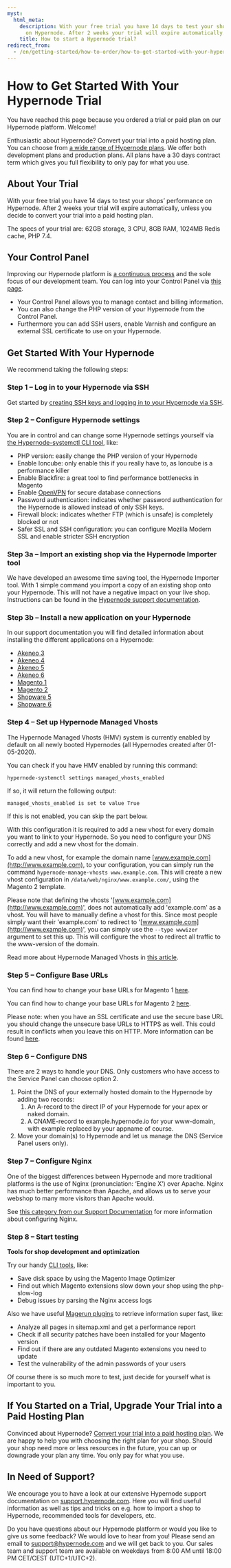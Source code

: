 ```yaml
---
myst:
  html_meta:
    description: With your free trial you have 14 days to test your shops’ performance
      on Hypernode. After 2 weeks your trial will expire automatically.
    title: How to start a Hypernode trial?
redirect_from:
  - /en/getting-started/how-to-order/how-to-get-started-with-your-hypernode-trial/
---
```


<!-- source: https://support.hypernode.com/en/getting-started/how-to-order/how-to-get-started-with-your-hypernode-trial/ -->

# How to Get Started With Your Hypernode Trial

You have reached this page because you ordered a trial or paid plan on our Hypernode platform. Welcome!

Enthusiastic about Hypernode? Convert your trial into a paid hosting plan. You can choose from [a wide range of Hypernode plans](https://www.hypernode.com/magento-cloud-hosting/#plans). We offer both development plans and production plans. All plans have a 30 days contract term which gives you full flexibility to only pay for what you use.

## About Your Trial

With your free trial you have 14 days to test your shops’ performance on Hypernode. After 2 weeks your trial will expire automatically, unless you decide to convert your trial into a paid hosting plan.

The specs of your trial are: 62GB storage, 3 CPU, 8GB RAM, 1024MB Redis cache, PHP 7.4.

## Your Control Panel

Improving our Hypernode platform is [a continuous process](https://changelog.hypernode.com/) and the sole focus of our development team. You can log into your Control Panel via [this page](https://my.hypernode.com/).

- Your Control Panel allows you to manage contact and billing information.
- You can also change the PHP version of your Hypernode from the Control Panel.
- Furthermore you can add SSH users, enable Varnish and configure an external SSL certificate to use on your Hypernode.

## Get Started With Your Hypernode

We recommend taking the following steps:

### Step 1 – Log in to your Hypernode via SSH

Get started by [creating SSH keys and logging in to your Hypernode via SSH](../../hypernode-platform/ssh/how-to-use-ssh-keys-on-hypernode.md).

### Step 2 – Configure Hypernode settings

You are in control and can change some Hypernode settings yourself via [the Hypernode-systemctl CLI tool](../../hypernode-platform/tools/how-to-use-the-hypernode-systemctl-cli-tool.md), like:

- PHP version: easily change the PHP version of your Hypernode
- Enable Ioncube: only enable this if you really have to, as Ioncube is a performance killer
- Enable Blackfire: a great tool to find performance bottlenecks in Magento
- Enable [OpenVPN](https://community.hypernode.io/#/Documentation/hypernode-vpn/README) for secure database connections
- Password authentication: indicates whether password authentication for the Hypernode is allowed instead of only SSH keys.
- Firewall block: indicates whether FTP (which is unsafe) is completely blocked or not
- Safer SSL and SSH configuration: you can configure Mozilla Modern SSL and enable stricter SSH encryption

### Step 3a – Import an existing shop via the Hypernode Importer tool

We have developed an awesome time saving tool, the Hypernode Importer tool. With 1 simple command you import a copy of an existing shop onto your Hypernode.
This will not have a negative impact on your live shop.
Instructions can be found in the [Hypernode support documentation](../../hypernode-platform/tools/how-to-migrate-your-shop-to-hypernode.md#option-2-for-all-customers-migrate-your-shop-via-shell-using-the-hypernode-importer).

### Step 3b – Install a new application on your Hypernode

In our support documentation you will find detailed information about installing the different applications on a Hypernode:

- [Akeneo 3](../../ecommerce-applications/akeneo/how-to-install-akeneo-3-on-hypernode)
- [Akeneo 4](../../ecommerce-applications/akeneo/how-to-install-akeneo-4-on-hypernode.md)
- [Akeneo 5](../../ecommerce-applications/akeneo/how-to-install-akeneo-5-on-hypernode.md)
- [Akeneo 6](../../ecommerce-applications/akeneo/how-to-install-akeneo-6-on-hypernode.md)
- [Magento 1](../../ecommerce-applications/magento-1/how-to-install-magento-1-on-hypernode.md)
- [Magento 2](../../ecommerce-applications/magento-2/how-to-install-magento-2-on-hypernode.md)
- [Shopware 5](../../ecommerce-applications/shopware-5/how-to-install-shopware-5-on-hypernode.md)
- [Shopware 6](../../ecommerce-applications/shopware-6/how-to-install-shopware-6-on-hypernode.md)

### Step 4 – Set up Hypernode Managed Vhosts

The Hypernode Managed Vhosts (HMV) system is currently enabled by default on all newly booted Hypernodes (all Hypernodes created after 01-05-2020).

You can check if you have HMV enabled by running this command:

`hypernode-systemctl settings managed_vhosts_enabled`

If so, it will return the following output:

`managed_vhosts_enabled is set to value True`

If this is not enabled, you can skip the part below.

With this configuration it is required to add a new vhost for every domain you want to link to your Hypernode. So you need to configure your DNS correctly and add a new vhost for the domain.

To add a new vhost, for example the domain name [www.example.com](http://www.example.com), to your configuration, you can simply run the command `hypernode-manage-vhosts www.example.com`. This will create a new vhost configuration in `/data/web/nginx/www.example.com/`, using the Magento 2 template.

Please note that defining the vhosts '[www.example.com](http://www.example.com)', does not automatically add 'example.com' as a vhost. You will have to manually define a vhost for this. Since most people simply want their 'example.com' to redirect to '[www.example.com](http://www.example.com)', you can simply use the `--type wwwizer` argument to set this up. This will configure the vhost to redirect all traffic to the www-version of the domain.

Read more about Hypernode Managed Vhosts in [this article](../../hypernode-platform/nginx/hypernode-managed-vhosts.md).

### Step 5 – Configure Base URLs

You can find how to change your base URLs for Magento 1 [here](../../ecommerce-applications/magento-1/how-to-change-the-base-url-in-magento-1-x.md).

You can find how to change your base URLs for Magento 2 [here](../../ecommerce-applications/magento-2/how-to-change-your-magento-2-base-urls.md).

Please note: when you have an SSL certificate and use the secure base URL you should change the unsecure base URLs to HTTPS as well. This could result in conflicts when you leave this on HTTP. More information can be found [here](../../hypernode-platform/ssl/how-to-use-ssl-certificates-on-your-hypernode-when-ordered-via-hypernode-nl.html#changing-your-base-urls).

### Step 6 – Configure DNS

There are 2 ways to handle your DNS. Only customers who have access to the Service Panel can choose option 2.

1. Point the DNS of your externally hosted domain to the Hypernode by adding two records:
   1. An A-record to the direct IP of your Hypernode for your apex or naked domain.
   1. A CNAME-record to example.hypernode.io for your www-domain, with example replaced by your appname of course.
1. Move your domain(s) to Hypernode and let us manage the DNS (Service Panel users only).

### Step 7 – Configure Nginx

One of the biggest differences between Hypernode and more traditional platforms is the use of Nginx (pronunciation: ‘Engine X’) over Apache. Nginx has much better performance than Apache, and allows us to serve your webshop to many more visitors than Apache would.

See [this category from our Support Documentation](../../hypernode-platform/nginx.md) for more information about configuring Nginx.

### Step 8 – Start testing

**Tools for shop development and optimization**

Try our handy [CLI tools](../../hypernode-platform/tools/hypernode-cli-tools-and-magerun-plugins.md), like:

- Save disk space by using the Magento Image Optimizer
- Find out which Magento extensions slow down your shop using the php-slow-log
- Debug issues by parsing the Nginx access logs

Also we have useful [Magerun plugins](../../hypernode-platform/tools/hypernode-cli-tools-and-magerun-plugins.md) to retrieve information super fast, like:

- Analyze all pages in sitemap.xml and get a performance report
- Check if all security patches have been installed for your Magento version
- Find out if there are any outdated Magento extensions you need to update
- Test the vulnerability of the admin passwords of your users

Of course there is so much more to test, just decide for yourself what is important to you.

## If You Started on a Trial, Upgrade Your Trial into a Paid Hosting Plan

Convinced about Hypernode? [Convert your trial into a paid hosting plan](../../about-hypernode/billing/how-to-choose-and-order-a-hypernode-plan.md). We are happy to help you with choosing the right plan for your shop. Should your shop need more or less resources in the future, you can up or downgrade your plan any time. You only pay for what you use.

## In Need of Support?

We encourage you to have a look at our extensive Hypernode support documentation on [support.hypernode.com](../../index.md). Here you will find useful information as well as tips and tricks on e.g. how to import a shop to Hypernode, recommended tools for developers, etc.

Do you have questions about our Hypernode platform or would you like to give us some feedback? We would love to hear from you! Please send an email to [support@hypernode.com](mailto:support@hypernode.com) and we will get back to you. Our sales team and support team are available on weekdays from 8:00 AM until 18:00 PM CET/CEST (UTC+1/UTC+2).
